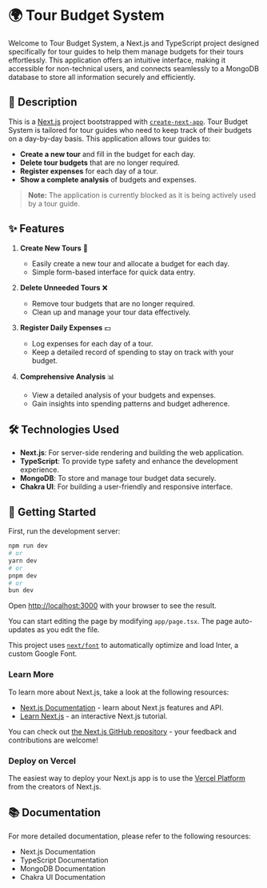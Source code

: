 # 🌍 Tour Budget System

Welcome to Tour Budget System, a Next.js and TypeScript project designed specifically for tour guides to help them manage budgets for their tours effortlessly. This application offers an intuitive interface, making it accessible for non-technical users, and connects seamlessly to a MongoDB database to store all information securely and efficiently.

## 📖 Description
This is a [Next.js](https://nextjs.org/) project bootstrapped with [`create-next-app`](https://github.com/vercel/next.js/tree/canary/packages/create-next-app).
Tour Budget System is tailored for tour guides who need to keep track of their budgets on a day-by-day basis. This application allows tour guides to:
- **Create a new tour** and fill in the budget for each day.
- **Delete tour budgets** that are no longer required.
- **Register expenses** for each day of a tour.
- **Show a complete analysis** of budgets and expenses.

> **Note:** The application is currently blocked as it is being actively used by a tour guide.

## ✨ Features

1. **Create New Tours** 📝
   - Easily create a new tour and allocate a budget for each day.
   - Simple form-based interface for quick data entry.

2. **Delete Unneeded Tours** ❌
   - Remove tour budgets that are no longer required.
   - Clean up and manage your tour data effectively.

3. **Register Daily Expenses** 💵
   - Log expenses for each day of a tour.
   - Keep a detailed record of spending to stay on track with your budget.

4. **Comprehensive Analysis** 📊
   - View a detailed analysis of your budgets and expenses.
   - Gain insights into spending patterns and budget adherence.

## 🛠️ Technologies Used

- **Next.js**: For server-side rendering and building the web application.
- **TypeScript**: To provide type safety and enhance the development experience.
- **MongoDB**: To store and manage tour budget data securely.
- **Chakra UI**: For building a user-friendly and responsive interface.

## 🚀 Getting Started
First, run the development server:

```bash
npm run dev
# or
yarn dev
# or
pnpm dev
# or
bun dev
```

Open [http://localhost:3000](http://localhost:3000) with your browser to see the result.

You can start editing the page by modifying `app/page.tsx`. The page auto-updates as you edit the file.

This project uses [`next/font`](https://nextjs.org/docs/basic-features/font-optimization) to automatically optimize and load Inter, a custom Google Font.

### Learn More

To learn more about Next.js, take a look at the following resources:

- [Next.js Documentation](https://nextjs.org/docs) - learn about Next.js features and API.
- [Learn Next.js](https://nextjs.org/learn) - an interactive Next.js tutorial.

You can check out [the Next.js GitHub repository](https://github.com/vercel/next.js/) - your feedback and contributions are welcome!

### Deploy on Vercel

The easiest way to deploy your Next.js app is to use the [Vercel Platform](https://vercel.com/new?utm_medium=default-template&filter=next.js&utm_source=create-next-app&utm_campaign=create-next-app-readme) from the creators of Next.js.

## 📚 Documentation
For more detailed documentation, please refer to the following resources:

- Next.js Documentation
- TypeScript Documentation
- MongoDB Documentation
- Chakra UI Documentation
